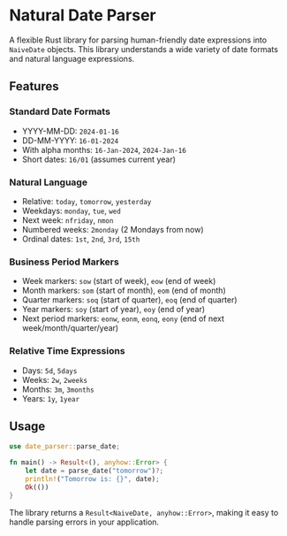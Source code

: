 # Natural Date Parser

A flexible Rust library for parsing human-friendly date expressions into `NaiveDate` objects. This library understands a wide variety of date formats and natural language expressions.

## Features

### Standard Date Formats

- YYYY-MM-DD: `2024-01-16`
- DD-MM-YYYY: `16-01-2024`
- With alpha months: `16-Jan-2024`, `2024-Jan-16`
- Short dates: `16/01` (assumes current year)

### Natural Language

- Relative: `today`, `tomorrow`, `yesterday`
- Weekdays: `monday`, `tue`, `wed`
- Next week: `nfriday`, `nmon`
- Numbered weeks: `2monday` (2 Mondays from now)
- Ordinal dates: `1st`, `2nd`, `3rd`, `15th`

### Business Period Markers

- Week markers: `sow` (start of week), `eow` (end of week)
- Month markers: `som` (start of month), `eom` (end of month)
- Quarter markers: `soq` (start of quarter), `eoq` (end of quarter)
- Year markers: `soy` (start of year), `eoy` (end of year)
- Next period markers: `eonw`, `eonm`, `eonq`, `eony` (end of next week/month/quarter/year)

### Relative Time Expressions

- Days: `5d`, `5days`
- Weeks: `2w`, `2weeks`
- Months: `3m`, `3months`
- Years: `1y`, `1year`

## Usage

```rust
use date_parser::parse_date;

fn main() -> Result<(), anyhow::Error> {
    let date = parse_date("tomorrow")?;
    println!("Tomorrow is: {}", date);
    Ok(())
}
```

The library returns a `Result<NaiveDate, anyhow::Error>`, making it easy to handle parsing errors in your application.
